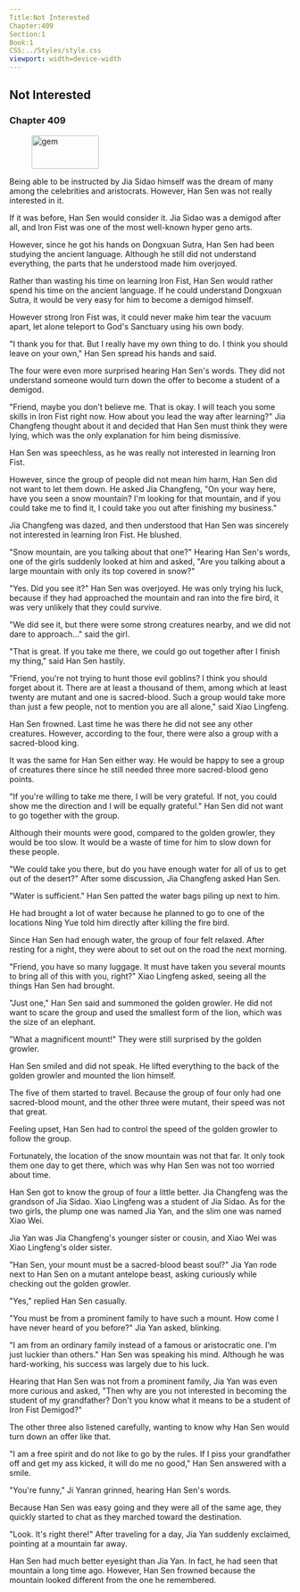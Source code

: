 ```yaml
---
Title:Not Interested 
Chapter:409 
Section:1 
Book:1 
CSS:../Styles/style.css 
viewport: width=device-width
---
```

  
## Not Interested
### Chapter 409
  
<figure>
	<img src="../Images/gem.gif" alt="gem" id="gem" width="120" height="60" />
</figure>
  

  
Being able to be instructed by Jia Sidao himself was the dream of many among the celebrities and aristocrats. However, Han Sen was not really interested in it.

If it was before, Han Sen would consider it. Jia Sidao was a demigod after all, and Iron Fist was one of the most well-known hyper geno arts.

However, since he got his hands on Dongxuan Sutra, Han Sen had been studying the ancient language. Although he still did not understand everything, the parts that he understood made him overjoyed.

Rather than wasting his time on learning Iron Fist, Han Sen would rather spend his time on the ancient language. If he could understand Dongxuan Sutra, it would be very easy for him to become a demigod himself.

However strong Iron Fist was, it could never make him tear the vacuum apart, let alone teleport to God's Sanctuary using his own body.

"I thank you for that. But I really have my own thing to do. I think you should leave on your own," Han Sen spread his hands and said.

The four were even more surprised hearing Han Sen's words. They did not understand someone would turn down the offer to become a student of a demigod.

"Friend, maybe you don't believe me. That is okay. I will teach you some skills in Iron Fist right now. How about you lead the way after learning?" Jia Changfeng thought about it and decided that Han Sen must think they were lying, which was the only explanation for him being dismissive.

Han Sen was speechless, as he was really not interested in learning Iron Fist.

However, since the group of people did not mean him harm, Han Sen did not want to let them down. He asked Jia Changfeng, "On your way here, have you seen a snow mountain? I'm looking for that mountain, and if you could take me to find it, I could take you out after finishing my business."

Jia Changfeng was dazed, and then understood that Han Sen was sincerely not interested in learning Iron Fist. He blushed.

"Snow mountain, are you talking about that one?" Hearing Han Sen's words, one of the girls suddenly looked at him and asked, "Are you talking about a large mountain with only its top covered in snow?"

"Yes. Did you see it?" Han Sen was overjoyed. He was only trying his luck, because if they had approached the mountain and ran into the fire bird, it was very unlikely that they could survive.

"We did see it, but there were some strong creatures nearby, and we did not dare to approach…" said the girl.

"That is great. If you take me there, we could go out together after I finish my thing," said Han Sen hastily.

"Friend, you're not trying to hunt those evil goblins? I think you should forget about it. There are at least a thousand of them, among which at least twenty are mutant and one is sacred-blood. Such a group would take more than just a few people, not to mention you are all alone," said Xiao Lingfeng.

Han Sen frowned. Last time he was there he did not see any other creatures. However, according to the four, there were also a group with a sacred-blood king.

It was the same for Han Sen either way. He would be happy to see a group of creatures there since he still needed three more sacred-blood geno points.

"If you're willing to take me there, I will be very grateful. If not, you could show me the direction and I will be equally grateful." Han Sen did not want to go together with the group.

Although their mounts were good, compared to the golden growler, they would be too slow. It would be a waste of time for him to slow down for these people.

"We could take you there, but do you have enough water for all of us to get out of the desert?" After some discussion, Jia Changfeng asked Han Sen.

"Water is sufficient." Han Sen patted the water bags piling up next to him.

He had brought a lot of water because he planned to go to one of the locations Ning Yue told him directly after killing the fire bird.

Since Han Sen had enough water, the group of four felt relaxed. After resting for a night, they were about to set out on the road the next morning.

"Friend, you have so many luggage. It must have taken you several mounts to bring all of this with you, right?" Xiao Lingfeng asked, seeing all the things Han Sen had brought.

"Just one," Han Sen said and summoned the golden growler. He did not want to scare the group and used the smallest form of the lion, which was the size of an elephant.

"What a magnificent mount!" They were still surprised by the golden growler.

Han Sen smiled and did not speak. He lifted everything to the back of the golden growler and mounted the lion himself.

The five of them started to travel. Because the group of four only had one sacred-blood mount, and the other three were mutant, their speed was not that great.

Feeling upset, Han Sen had to control the speed of the golden growler to follow the group.

Fortunately, the location of the snow mountain was not that far. It only took them one day to get there, which was why Han Sen was not too worried about time.

Han Sen got to know the group of four a little better. Jia Changfeng was the grandson of Jia Sidao. Xiao Lingfeng was a student of Jia Sidao. As for the two girls, the plump one was named Jia Yan, and the slim one was named Xiao Wei.

Jia Yan was Jia Changfeng's younger sister or cousin, and Xiao Wei was Xiao Lingfeng's older sister.

"Han Sen, your mount must be a sacred-blood beast soul?" Jia Yan rode next to Han Sen on a mutant antelope beast, asking curiously while checking out the golden growler.

"Yes," replied Han Sen casually.

"You must be from a prominent family to have such a mount. How come I have never heard of you before?" Jia Yan asked, blinking.

"I am from an ordinary family instead of a famous or aristocratic one. I'm just luckier than others." Han Sen was speaking his mind. Although he was hard-working, his success was largely due to his luck.

Hearing that Han Sen was not from a prominent family, Jia Yan was even more curious and asked, "Then why are you not interested in becoming the student of my grandfather? Don't you know what it means to be a student of Iron Fist Demigod?"

The other three also listened carefully, wanting to know why Han Sen would turn down an offer like that.

"I am a free spirit and do not like to go by the rules. If I piss your grandfather off and get my ass kicked, it will do me no good," Han Sen answered with a smile.

"You're funny," Ji Yanran grinned, hearing Han Sen's words.

Because Han Sen was easy going and they were all of the same age, they quickly started to chat as they marched toward the destination.

"Look. It's right there!" After traveling for a day, Jia Yan suddenly exclaimed, pointing at a mountain far away.

Han Sen had much better eyesight than Jia Yan. In fact, he had seen that mountain a long time ago. However, Han Sen frowned because the mountain looked different from the one he remembered.